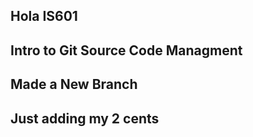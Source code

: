 ## Hola IS601
## Intro to Git Source Code Managment 
## Made a New Branch 
## Just adding my 2 cents 
